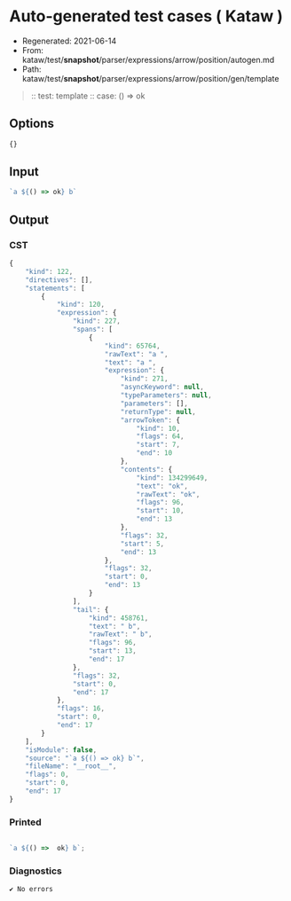 # Auto-generated test cases ( Kataw )
- Regenerated: 2021-06-14
- From: kataw/test/__snapshot__/parser/expressions/arrow/position/autogen.md
- Path: kataw/test/__snapshot__/parser/expressions/arrow/position/gen/template
> :: test: template
> :: case: () => ok
## Options

`````js
{}
`````
## Input

`````js
`a ${() => ok} b`
`````
## Output

### CST

```javascript
{
    "kind": 122,
    "directives": [],
    "statements": [
        {
            "kind": 120,
            "expression": {
                "kind": 227,
                "spans": [
                    {
                        "kind": 65764,
                        "rawText": "a ",
                        "text": "a ",
                        "expression": {
                            "kind": 271,
                            "asyncKeyword": null,
                            "typeParameters": null,
                            "parameters": [],
                            "returnType": null,
                            "arrowToken": {
                                "kind": 10,
                                "flags": 64,
                                "start": 7,
                                "end": 10
                            },
                            "contents": {
                                "kind": 134299649,
                                "text": "ok",
                                "rawText": "ok",
                                "flags": 96,
                                "start": 10,
                                "end": 13
                            },
                            "flags": 32,
                            "start": 5,
                            "end": 13
                        },
                        "flags": 32,
                        "start": 0,
                        "end": 13
                    }
                ],
                "tail": {
                    "kind": 458761,
                    "text": " b",
                    "rawText": " b",
                    "flags": 96,
                    "start": 13,
                    "end": 17
                },
                "flags": 32,
                "start": 0,
                "end": 17
            },
            "flags": 16,
            "start": 0,
            "end": 17
        }
    ],
    "isModule": false,
    "source": "`a ${() => ok} b`",
    "fileName": "__root__",
    "flags": 0,
    "start": 0,
    "end": 17
}
```

### Printed

```javascript

`a ${() =>  ok} b`;
```

### Diagnostics

```javascript
✔ No errors
```

